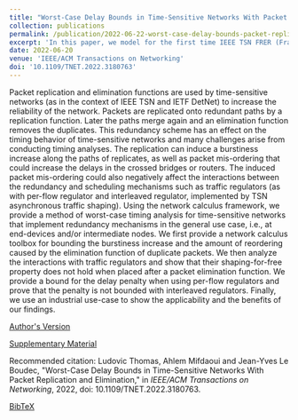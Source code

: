 ```yaml
---
title: "Worst-Case Delay Bounds in Time-Sensitive Networks With Packet Replication and Elimination"
collection: publications
permalink: /publication/2022-06-22-worst-case-delay-bounds-packet-replication-elimination
excerpt: 'In this paper, we model for the first time IEEE TSN FRER (Frame Replication and Elimination For Redundancy) and IETF DetNet PREOF (Packet Replication, Elimination and Ordering Functions) within the Network Calculus framework. We also also prove that using a TSN ATS after TSN FRER can yield unbounded latencies.' 
date: 2022-06-20
venue: 'IEEE/ACM Transactions on Networking'
doi: '10.1109/TNET.2022.3180763'
---
```

Packet replication and elimination functions are used by time-sensitive networks (as in the context of IEEE TSN and IETF DetNet) to increase the reliability of the network. Packets are replicated onto redundant paths by a replication function. Later the paths merge again and an elimination function removes the duplicates. This redundancy scheme has an effect on the timing behavior of time-sensitive networks and many challenges arise from conducting timing analyses. The replication can induce a burstiness increase along the paths of replicates, as well as packet mis-ordering that could increase the delays in the crossed bridges or routers. The induced packet mis-ordering could also negatively affect the interactions between the redundancy and scheduling mechanisms such as traffic regulators (as with per-flow regulator and interleaved regulator, implemented by TSN asynchronous traffic shaping). Using the network calculus framework, we provide a method of worst-case timing analysis for time-sensitive networks that implement redundancy mechanisms in the general use case, i.e., at end-devices and/or intermediate nodes. We first provide a network calculus toolbox for bounding the burstiness increase and the amount of reordering caused by the elimination function of duplicate packets. We then analyze the interactions with traffic regulators and show that their shaping-for-free property does not hold when placed after a packet elimination function. We provide a bound for the delay penalty when using per-flow regulators and prove that the penalty is not bounded with interleaved regulators. Finally, we use an industrial use-case to show the applicability and the benefits of our findings.

[Author's Version](http://ludoinspace.github.io/files/2022-06-20-packet-replication-author-version.pdf)

[Supplementary Material](https://doi.org/10.1109/TNET.2022.3180763/mm1)

Recommended citation: Ludovic Thomas, Ahlem Mifdaoui and Jean-Yves Le Boudec, "Worst-Case Delay Bounds in Time-Sensitive Networks With Packet Replication and Elimination," in *IEEE/ACM Transactions on Networking*, 2022, doi: 10.1109/TNET.2022.3180763.

[BibTeX](http://ludoinspace.github.io/files/2022-06-20-packet-replication-citation.bib)